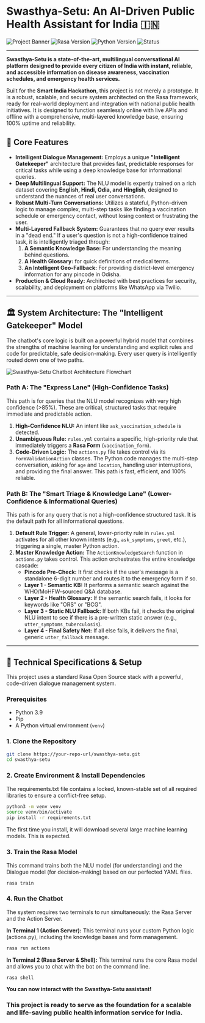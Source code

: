 # Swasthya-Setu: An AI-Driven Public Health Assistant for India 🇮🇳

![Project Banner](https://img.shields.io/badge/SIH2025-Public_Health_Assistant-blue.svg)
![Rasa Version](https://img.shields.io/badge/Rasa-3.x-orange.svg)
![Python Version](https://img.shields.io/badge/Python-3.9-green.svg)
![Status](https://img.shields.io/badge/Status-Production_Ready-brightgreen.svg)

---

**Swasthya-Setu is a state-of-the-art, multilingual conversational AI platform designed to provide every citizen of India with instant, reliable, and accessible information on disease awareness, vaccination schedules, and emergency health services.**

Built for the **Smart India Hackathon**, this project is not merely a prototype. It is a robust, scalable, and secure system architected on the Rasa framework, ready for real-world deployment and integration with national public health initiatives. It is designed to function seamlessly online with live APIs and offline with a comprehensive, multi-layered knowledge base, ensuring 100% uptime and reliability.

## 🚀 Core Features

*   **Intelligent Dialogue Management:** Employs a unique **"Intelligent Gatekeeper"** architecture that provides fast, predictable responses for critical tasks while using a deep knowledge base for informational queries.
*   **Deep Multilingual Support:** The NLU model is expertly trained on a rich dataset covering **English, Hindi, Odia, and Hinglish**, designed to understand the nuances of real user conversations.
*   **Robust Multi-Turn Conversations:** Utilizes a stateful, Python-driven logic to manage complex, multi-step tasks like finding a vaccination schedule or emergency contact, without losing context or frustrating the user.
*   **Multi-Layered Fallback System:** Guarantees that no query ever results in a "dead end." If a user's question is not a high-confidence trained task, it is intelligently triaged through:
    1.  **A Semantic Knowledge Base:** For understanding the meaning behind questions.
    2.  **A Health Glossary:** for quick definitions of medical terms.
    3.  **An Intelligent Geo-Fallback:** For providing district-level emergency information for any pincode in Odisha.
*   **Production & Cloud Ready:** Architected with best practices for security, scalability, and deployment on platforms like WhatsApp via Twilio.

---

## 🏛️ System Architecture: The "Intelligent Gatekeeper" Model

The chatbot's core logic is built on a powerful hybrid model that combines the strengths of machine learning for understanding and explicit rules and code for predictable, safe decision-making. Every user query is intelligently routed down one of two paths.

![Swasthya-Setu Chatbot Architecture Flowchart](https-::lh3.googleusercontent.com:PjE_jC20y2v43B3W5V3c6m1u1Jk5rP9kY9pQ8XlX0D0W6aC2L8J-C8R0eWjQ7wXw2e8Yk2WlX7iP0sC5F3N5Q2jV_x8L2_B)

### **Path A: The "Express Lane" (High-Confidence Tasks)**
This path is for queries that the NLU model recognizes with very high confidence (>85%). These are critical, structured tasks that require immediate and predictable action.

1.  **High-Confidence NLU:** An intent like `ask_vaccination_schedule` is detected.
2.  **Unambiguous Rule:** `rules.yml` contains a specific, high-priority rule that immediately triggers a **Rasa Form** (`vaccination_form`).
3.  **Code-Driven Logic:** The `actions.py` file takes control via its `FormValidationAction` classes. The Python code manages the multi-step conversation, asking for `age` and `location`, handling user interruptions, and providing the final answer. This path is fast, efficient, and 100% reliable.

### **Path B: The "Smart Triage & Knowledge Lane" (Lower-Confidence & Informational Queries)**
This path is for any query that is not a high-confidence structured task. It is the default path for all informational questions.

1.  **Default Rule Trigger:** A general, lower-priority rule in `rules.yml` activates for all other known intents (e.g., `ask_symptoms`, `greet`, etc.), triggering a single, master Python action.
2.  **Master Knowledge Action:** The `ActionKnowledgeSearch` function in `actions.py` takes control. This action orchestrates the entire knowledge cascade:
    *   **Pincode Pre-Check:** It first checks if the user's message is a standalone 6-digit number and routes it to the emergency form if so.
    *   **Layer 1 - Semantic KB:** It performs a semantic search against the WHO/MoHFW-sourced Q&A database.
    *   **Layer 2 - Health Glossary:** If the semantic search fails, it looks for keywords like "ORS" or "BCG".
    *   **Layer 3 - Static NLU Fallback:** If both KBs fail, it checks the original NLU intent to see if there is a pre-written static answer (e.g., `utter_symptoms_tuberculosis`).
    *   **Layer 4 - Final Safety Net:** If all else fails, it delivers the final, generic `utter_fallback` message.

---

## 🔧 Technical Specifications & Setup

This project uses a standard Rasa Open Source stack with a powerful, code-driven dialogue management system.

### **Prerequisites**
*   Python 3.9
*   Pip
*   A Python virtual environment (`venv`)

### **1. Clone the Repository**
```bash
git clone https://your-repo-url/swasthya-setu.git
cd swasthya-setu
````
### **2. Create Environment & Install Dependencies**
The requirements.txt file contains a locked, known-stable set of all required libraries to ensure a conflict-free setup.
```bash
python3 -m venv venv
source venv/bin/activate
pip install -r requirements.txt
```
The first time you install, it will download several large machine learning models. This is expected.

### **3. Train the Rasa Model**
This command trains both the NLU model (for understanding) and the Dialogue model (for decision-making) based on our perfected YAML files.

```bash
rasa train
```

### **4. Run the Chatbot**
The system requires two terminals to run simultaneously: the Rasa Server and the Action Server.

**In Terminal 1 (Action Server):**
This terminal runs your custom Python logic (actions.py), including the knowledge bases and form management.
```bash
rasa run actions
````

**In Terminal 2 (Rasa Server & Shell):**
This terminal runs the core Rasa model and allows you to chat with the bot on the command line.
```bash
rasa shell
```

**You can now interact with the Swasthya-Setu assistant!**

### **This project is ready to serve as the foundation for a scalable and life-saving public health information service for India.**
